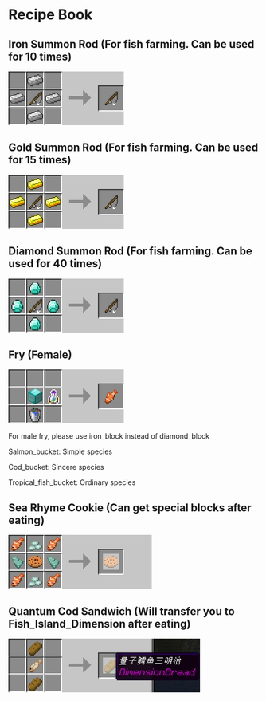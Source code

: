 # Recipe Book

## Iron Summon Rod (For fish farming. Can be used for 10 times)

![img](https://github.com/zhehedream/MaricultureGuide-en/blob/master/recipe1.jpg?raw=true)

## Gold Summon Rod (For fish farming. Can be used for 15 times)

![img](https://github.com/zhehedream/MaricultureGuide-en/blob/master/recipe2.jpg?raw=true)

## Diamond Summon Rod (For fish farming. Can be used for 40 times)

![img](https://github.com/zhehedream/MaricultureGuide-en/blob/master/recipe3.jpg?raw=true)

## Fry (Female)

![img](https://github.com/zhehedream/MaricultureGuide-en/blob/master/fish.jpg?raw=true)

For male fry, please use iron_block instead of diamond_block

Salmon_bucket: Simple species

Cod_bucket: Sincere species

Tropical_fish_bucket: Ordinary species

## Sea Rhyme Cookie (Can get special blocks after eating)

![img](https://github.com/zhehedream/MaricultureGuide-en/blob/master/cookie.jpg?raw=true)

## Quantum Cod Sandwich (Will transfer you to Fish_Island_Dimension after eating)

![img](https://raw.githubusercontent.com/zhehedream/MaricultureGuide-en/master/134945vmgsx6mavxvx4bm1.jpg)
